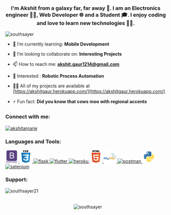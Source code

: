 <h3 align="center">I'm Akshit from a galaxy far, far away 🌌. I am an Electronics engineer 🐱‍💻, Web Developer 🌐 and a Student 🎓. I enjoy coding and love to learn new technologies 👨‍💻.</h3>

<p align="left"> <img src="https://komarev.com/ghpvc/?username=southsayer&label=Profile%20views&color=0e75b6&style=flat" alt="southsayer" /> </p>

- 🌱 I’m currently learning: **Mobile Development**

- 👯 I’m looking to collaborate on: **Interesting Projects**

- 📫 How to reach me: **akshit.gaur1214@gmail.com**

- 👀 Interested : **Robotic Process Automation**

- 👨‍💻 All of my projects are available at [https://akshitgaur.herokuapp.com/](https://akshitgaur.herokuapp.com/)

- ⚡ Fun fact: **Did you know that cows moo with regional accents**

<h3 align="left">Connect with me:</h3>
<p align="left">
<a href="https://instagram.com/akshitamarie" target="blank"><img align="center" src="https://raw.githubusercontent.com/rahuldkjain/github-profile-readme-generator/master/src/images/icons/Social/instagram.svg" alt="akshitamarie" height="30" width="40" /></a>
</p>

<h3 align="left">Languages and Tools:</h3>
<p align="left"> <a href="https://getbootstrap.com" target="_blank"> <img src="https://raw.githubusercontent.com/devicons/devicon/master/icons/bootstrap/bootstrap-plain-wordmark.svg" alt="bootstrap" width="40" height="40"/> </a> <a href="https://www.w3schools.com/css/" target="_blank"> <img src="https://raw.githubusercontent.com/devicons/devicon/master/icons/css3/css3-original-wordmark.svg" alt="css3" width="40" height="40"/> </a> <a href="https://flask.palletsprojects.com/" target="_blank"> <img src="https://www.vectorlogo.zone/logos/pocoo_flask/pocoo_flask-icon.svg" alt="flask" width="40" height="40"/> </a> <a href="https://flutter.dev" target="_blank"> <img src="https://www.vectorlogo.zone/logos/flutterio/flutterio-icon.svg" alt="flutter" width="40" height="40"/> </a> <a href="https://heroku.com" target="_blank"> <img src="https://www.vectorlogo.zone/logos/heroku/heroku-icon.svg" alt="heroku" width="40" height="40"/> </a> <a href="https://www.w3.org/html/" target="_blank"> <img src="https://raw.githubusercontent.com/devicons/devicon/master/icons/html5/html5-original-wordmark.svg" alt="html5" width="40" height="40"/> </a> <a href="https://www.mysql.com/" target="_blank"> <img src="https://raw.githubusercontent.com/devicons/devicon/master/icons/mysql/mysql-original-wordmark.svg" alt="mysql" width="40" height="40"/> </a> <a href="https://postman.com" target="_blank"> <img src="https://www.vectorlogo.zone/logos/getpostman/getpostman-icon.svg" alt="postman" width="40" height="40"/> </a> <a href="https://www.python.org" target="_blank"> <img src="https://raw.githubusercontent.com/devicons/devicon/master/icons/python/python-original.svg" alt="python" width="40" height="40"/> </a> <a href="https://www.selenium.dev" target="_blank"> <img src="https://raw.githubusercontent.com/detain/svg-logos/780f25886640cef088af994181646db2f6b1a3f8/svg/selenium-logo.svg" alt="selenium" width="40" height="40"/> </a> </p>

<h3 align="left">Support:</h3>
<p><a href="https://www.buymeacoffee.com/southsayer21"> <img align="left" src="https://cdn.buymeacoffee.com/buttons/v2/default-yellow.png" height="50" width="210" alt="southsayer21" /></a></p><br><br>

<p>&nbsp;<img align="center" src="https://github-readme-stats.vercel.app/api?username=southsayer&show_icons=true&locale=en" alt="southsayer" /></p>



<!---
southsayer/southsayer is a ✨ special ✨ repository because its `README.md` (this file) appears on your GitHub profile.
You can click the Preview link to take a look at your changes.
--->
